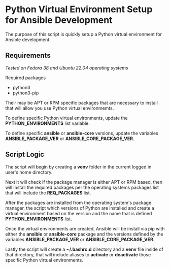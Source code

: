 # Python Virtual Environment Setup for Ansible Development

The purpose of this script is quickly setup a Python virtual environment for Ansible development.

## Requirements

*Tested on Fedora 38 and Ubuntu 22.04 operating systems*

Required packages

- python3
- python3-pip

Their may be APT or RPM specific packages that are necessary to install that will allow you use Python virtual environmemts.

To define specific Python virtual environments, update the **PYTHON_ENVIRONMENTS** list variable.

To define specific **ansible** or **ansible-core** versions, update the variables **ANSIBLE_PACKAGE_VER** or **ANSIBLE_CORE_PACKAGE_VER**.

## Script Logic

The script will begin by creating a **venv** folder in the current logged in user's home directory.

Next it will check if the package manager is either APT or RPM based, then will install the required packages per the operating systems packages list that will include the **REQ_PACKAGES** list.

After the packages are installed from the operating system's package manager, the script which versions of Python are installed and create a virtual environment based on the version and the name that is defined **PYTHON_ENVIRONMENTS** list.

Once the virtual environments are created, Ansible will be install via pip with either the **ansible** or **ansible-core** package and the versions defined by the variables **ANSIBLE_PACKAGE_VER** or **ANSIBLE_CORE_PACKAGE_VER**.

Lastly the script will create a **~/.bashrc.d** directory and a **venv** file inside of that directory, that will include aliases to **activate** or **deactivate** those specific Python virtual environments.
